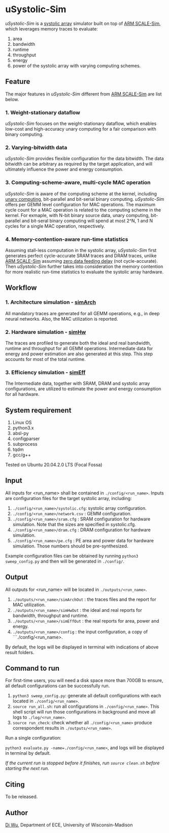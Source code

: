 # uSystolic-Sim
*uSystolic-Sim* is a [systolic array](https://github.com/ARM-software/SCALE-Sim/blob/master/ideas.md) simulator built on top of [ARM SCALE-Sim](https://github.com/ARM-software/SCALE-Sim), which leverages memory traces to evaluate:
1) area
2) bandwidth
3) runtime
4) throughput
5) energy
6) power
of the systolic array with varying computing schemes.

## Feature
The major features in *uSystolic-Sim* different from [ARM SCALE-Sim](https://github.com/ARM-software/SCALE-Sim) are list below.
### 1. Weight-stationary dataflow
*uSystolic-Sim* focuses on the weight-stationary dataflow, which enables low-cost and high-accuracy unary computing for a fair comparison with binary computing.

### 2. Varying-bitwidth data
*uSystolic-Sim* provides flexible configuration for the data bitwidth. The data bitwidth can be arbitrary as required by the target application, and will ultimately influence the power and energy consumption.

### 3. Computing-scheme-aware, multi-cycle MAC operation
*uSystolic-Sim* is aware of the computing scheme at the kernel, including [unary computing](https://unarycomputing.github.io/), bit-parallel and bit-serial binary computing. *uSystolic-Sim* offers per GEMM level configuration for MAC operations. The maximum cycle count for a MAC operation is related to the computing scheme in the kernel. For exmaple, with N-bit binary source data, unary computing, bit-parallel and bit-seral binary computing will spend at most 2^N, 1 and N cycles for a single MAC operation, respectively.

### 4. Memory-contention-aware run-time statistics
Assuming stall-less computation in the systolic array, *uSystolic-Sim* first generates perfect cycle-accurate SRAM traces and DRAM traces, unlike [ARM SCALE-Sim](https://github.com/ARM-software/SCALE-Sim) assuming [zero data feeding delay](https://github.com/diwu1990/uSystolic-Sim/blob/main/outputs/README.md) (not cycle-accurate). Then *uSystolic-Sim* further takes into consideration the memory contention for more realistic run-time statistics to evaluate the systolic array hardware.



## Workflow
### 1. Architecture simulation - [simArch](https://github.com/diwu1990/uSystolic-Sim/blob/main/simArch)
All mandatory traces are generated for all GEMM operations, e.g., in deep neural networks. Also, the MAC utilization is reported.

### 2. Hardware simulation - [simHw](https://github.com/diwu1990/uSystolic-Sim/blob/main/simHw)
The traces are profiled to generate both the ideal and real bandwidth, runtime and throughput for all GEMM operations. Intermediate data for energy and power estimation are also generated at this step. This step accounts for most of the total runtime.

### 3. Efficiency simulation - [simEff](https://github.com/diwu1990/uSystolic-Sim/blob/main/simEff)
The Intermediate data, together with SRAM, DRAM and systolic array configurations, are utilized to estimate the power and energy consumption for all hardware.

## System requirement
1. Linux OS
2. python3.x
3. absl-py
4. configparser
5. subprocess
6. tqdm
7. gcc/g++

Tested on Ubuntu 20.04.2.0 LTS (Focal Fossa)

## Input
All inputs for <run_name> shall be contained in ```./config/<run_name>```. Inputs are configuration files for the target systolic array, including:
1) ```./config/<run_name>/systolic.cfg```: systolic array configuration.
2) ```./config/<run_name>/network.csv``` : GEMM configuration.
3) ```./config/<run_name>/sram.cfg```    : SRAM configuration for hardware simulation. Note that the sizes are specified in systolic.cfg.
4) ```./config/<run_name>/dram.cfg```    : DRAM configuration for hardware simulation.
5) ```./config/<run_name>/pe.cfg```      : PE area and power data for hardware simulation. Those numbers should be pre-synthesized.

Example configuration files can be obtained by running ```python3 sweep_config.py``` and then will be generated in ```./config/```.

## Output

All outputs for <run_name> will be located in ```./outputs/<run_name>```.

1) ```./outputs/<run_name>/simArchOut``` : the traces files and the report for MAC utilization.
2) ```./outputs/<run_name>/simHwOut```   : the ideal and real reports for bandwidth, throughput and runtime.
3) ```./outputs/<run_name>/simEffOut```  : the real reports for area, power and energy.
4) ```./outputs/<run_name>/config```     : the input configuration, a copy of ```./config/<run_name>.

By default, the logs will be displayed in terminal with indications of above result folders.

## Command to run
For first-time users, you will need a disk space more than 700GB to ensure, all default configurations can be successfully run.
1. ```python3 sweep_config.py```: generate all default configurations with each located in ```./config/<run_name>```.
2. ```source run_all.sh```: run all configurations in ```./config/<run_name>```. This shell script will run those configurations in background and move all logs to ```./log/<run_name>```.
3. ```source run_check```: check whether all ```./config/<run_name>``` produce correspondent results in ```./outputs/<run_name>```.

Run a single configuration:

```python3 evaluate.py -name=./config/<run_name>```, and logs will be displayed in terminal by default.

*If the current run is stopped before it finishes, run ```source clean.sh``` before starting the next run.*

## Citing

To be released.

<!-- If you find this tool useful for your research, please use the following bibtex to cite us,

```
bib
``` -->

## Author

[Di Wu](http://diwu1990.github.io/), Department of ECE, University of Wisconsin-Madison

